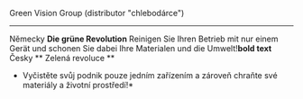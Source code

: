 Green Vision Group (distributor "chlebodárce")
________________________________________________________________________________________________________
Německy
**Die grüne Revolution**
 Reinigen Sie Ihren Betrieb mit nur einem Gerät und schonen Sie dabei Ihre Materialen und die Umwelt!**bold text**
 Česky
 ** Zelená revoluce **
* Vyčistěte svůj podnik pouze jedním zařízením a zároveň chraňte své materiály a životní prostředí!*
